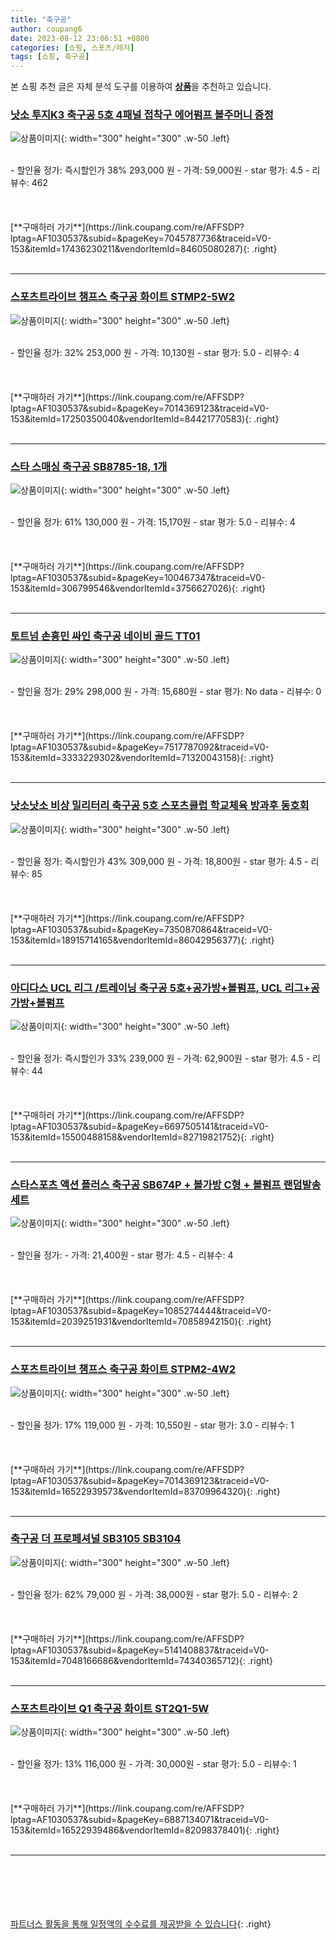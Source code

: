 ```yaml
---
title: "축구공"
author: coupang6
date: 2023-08-12 23:06:51 +0800
categories: [쇼핑, 스포츠/레저]
tags: [쇼핑, 축구공]
---
```


본 쇼핑 추천 글은 자체 분석 도구를 이용하여 [**상품**](https://link.coupang.com/a/bao1ui)을 추천하고 있습니다.

### [낫소 투지K3 축구공 5호 4패널 접착구 에어펌프 볼주머니 증정](https://link.coupang.com/re/AFFSDP?lptag=AF1030537&subid=&pageKey=7045787736&traceid=V0-153&itemId=17436230211&vendorItemId=84605080287)

![상품이미지](https://thumbnail7.coupangcdn.com/thumbnails/remote/230x230ex/image/vendor_inventory/c969/02bfa6bf708266952a393ae8b4cf4b59669eb1a72daf9c00ef0d44690e8b.jpg){: width="300" height="300" .w-50 .left}


<br>
- 할인율 정가: 즉시할인가 38%  293,000   원
- 가격: 59,000원
- star 평가: 4.5
- 리뷰수: 462
<br>
<br>
<br>
<br>
[**구매하러 가기**](https://link.coupang.com/re/AFFSDP?lptag=AF1030537&subid=&pageKey=7045787736&traceid=V0-153&itemId=17436230211&vendorItemId=84605080287){: .right}
<br>
<br>

---

### [스포츠트라이브 챔프스 축구공 화이트 STMP2-5W2](https://link.coupang.com/re/AFFSDP?lptag=AF1030537&subid=&pageKey=7014369123&traceid=V0-153&itemId=17250350040&vendorItemId=84421770583)

![상품이미지](https://thumbnail7.coupangcdn.com/thumbnails/remote/230x230ex/image/vendor_inventory/9afd/7c27623e37ad915aeeb866c813f59050801f36ca709069ead391b41a1f16.jpg){: width="300" height="300" .w-50 .left}


<br>
- 할인율 정가: 32%  253,000   원
- 가격: 10,130원
- star 평가: 5.0
- 리뷰수: 4
<br>
<br>
<br>
<br>
[**구매하러 가기**](https://link.coupang.com/re/AFFSDP?lptag=AF1030537&subid=&pageKey=7014369123&traceid=V0-153&itemId=17250350040&vendorItemId=84421770583){: .right}
<br>
<br>

---

### [스타 스매싱 축구공 SB8785-18, 1개](https://link.coupang.com/re/AFFSDP?lptag=AF1030537&subid=&pageKey=100467347&traceid=V0-153&itemId=306799546&vendorItemId=3756627026)

![상품이미지](https://thumbnail6.coupangcdn.com/thumbnails/remote/230x230ex/image/retail/images/2976212656234925-67dce68f-011f-44a7-af89-807b45ba4a9a.jpg){: width="300" height="300" .w-50 .left}


<br>
- 할인율 정가: 61%  130,000   원
- 가격: 15,170원
- star 평가: 5.0
- 리뷰수: 4
<br>
<br>
<br>
<br>
[**구매하러 가기**](https://link.coupang.com/re/AFFSDP?lptag=AF1030537&subid=&pageKey=100467347&traceid=V0-153&itemId=306799546&vendorItemId=3756627026){: .right}
<br>
<br>

---

### [토트넘 손흥민 싸인 축구공 네이비 골드 TT01](https://link.coupang.com/re/AFFSDP?lptag=AF1030537&subid=&pageKey=7517787092&traceid=V0-153&itemId=3333229302&vendorItemId=71320043158)

![상품이미지](https://thumbnail8.coupangcdn.com/thumbnails/remote/230x230ex/image/retail/images/2020/08/07/18/5/fc94c101-ed2b-4d32-ba9b-098f9f3f156b.jpg){: width="300" height="300" .w-50 .left}


<br>
- 할인율 정가: 29%  298,000   원
- 가격: 15,680원
- star 평가: No data
- 리뷰수: 0
<br>
<br>
<br>
<br>
[**구매하러 가기**](https://link.coupang.com/re/AFFSDP?lptag=AF1030537&subid=&pageKey=7517787092&traceid=V0-153&itemId=3333229302&vendorItemId=71320043158){: .right}
<br>
<br>

---

### [낫소낫소 비상 밀리터리 축구공 5호 스포츠클럽 학교체육 방과후 동호회](https://link.coupang.com/re/AFFSDP?lptag=AF1030537&subid=&pageKey=7350870864&traceid=V0-153&itemId=18915714165&vendorItemId=86042956377)

![상품이미지](https://thumbnail8.coupangcdn.com/thumbnails/remote/230x230ex/image/vendor_inventory/4984/90c004f03d19b0f04a1745e54a04c00e547bc83b59def3dd3981638b94f3.jpg){: width="300" height="300" .w-50 .left}


<br>
- 할인율 정가: 즉시할인가 43%  309,000   원
- 가격: 18,800원
- star 평가: 4.5
- 리뷰수: 85
<br>
<br>
<br>
<br>
[**구매하러 가기**](https://link.coupang.com/re/AFFSDP?lptag=AF1030537&subid=&pageKey=7350870864&traceid=V0-153&itemId=18915714165&vendorItemId=86042956377){: .right}
<br>
<br>

---

### [아디다스 UCL 리그 /트레이닝 축구공 5호+공가방+볼펌프, UCL 리그+공가방+볼펌프](https://link.coupang.com/re/AFFSDP?lptag=AF1030537&subid=&pageKey=6697505141&traceid=V0-153&itemId=15500488158&vendorItemId=82719821752)

![상품이미지](https://thumbnail10.coupangcdn.com/thumbnails/remote/230x230ex/image/vendor_inventory/52f2/a1e554b27a202031de1fd11a2e48126a2773505247e132b32f85359ec70b.jpg){: width="300" height="300" .w-50 .left}


<br>
- 할인율 정가: 즉시할인가 33%  239,000   원
- 가격: 62,900원
- star 평가: 4.5
- 리뷰수: 44
<br>
<br>
<br>
<br>
[**구매하러 가기**](https://link.coupang.com/re/AFFSDP?lptag=AF1030537&subid=&pageKey=6697505141&traceid=V0-153&itemId=15500488158&vendorItemId=82719821752){: .right}
<br>
<br>

---

### [스타스포츠 액션 플러스 축구공 SB674P + 볼가방 C형 + 볼펌프 랜덤발송 세트](https://link.coupang.com/re/AFFSDP?lptag=AF1030537&subid=&pageKey=1085274444&traceid=V0-153&itemId=2039251931&vendorItemId=70858942150)

![상품이미지](https://thumbnail6.coupangcdn.com/thumbnails/remote/230x230ex/image/retail/images/2020/06/09/19/9/7b1d8809-40cc-40e0-8779-900aa7bd799a.jpg){: width="300" height="300" .w-50 .left}


<br>
- 할인율 정가: 
- 가격: 21,400원
- star 평가: 4.5
- 리뷰수: 4
<br>
<br>
<br>
<br>
[**구매하러 가기**](https://link.coupang.com/re/AFFSDP?lptag=AF1030537&subid=&pageKey=1085274444&traceid=V0-153&itemId=2039251931&vendorItemId=70858942150){: .right}
<br>
<br>

---

### [스포츠트라이브 챔프스 축구공 화이트 STPM2-4W2](https://link.coupang.com/re/AFFSDP?lptag=AF1030537&subid=&pageKey=7014369123&traceid=V0-153&itemId=16522939573&vendorItemId=83709964320)

![상품이미지](https://thumbnail6.coupangcdn.com/thumbnails/remote/230x230ex/image/retail/images/2022/11/02/9/4/c0d351ab-47f7-4239-b646-b6ffe17c8a41.jpg){: width="300" height="300" .w-50 .left}


<br>
- 할인율 정가: 17%  119,000   원
- 가격: 10,550원
- star 평가: 3.0
- 리뷰수: 1
<br>
<br>
<br>
<br>
[**구매하러 가기**](https://link.coupang.com/re/AFFSDP?lptag=AF1030537&subid=&pageKey=7014369123&traceid=V0-153&itemId=16522939573&vendorItemId=83709964320){: .right}
<br>
<br>

---

### [축구공 더 프로페셔널 SB3105 SB3104](https://link.coupang.com/re/AFFSDP?lptag=AF1030537&subid=&pageKey=5141408837&traceid=V0-153&itemId=7048166686&vendorItemId=74340365712)

![상품이미지](https://thumbnail8.coupangcdn.com/thumbnails/remote/230x230ex/image/vendor_inventory/b46a/e4b415bc77aa30e74f67cf7037c77df5a3aa59360406a5f86d6c4c1f556e.jpg){: width="300" height="300" .w-50 .left}


<br>
- 할인율 정가: 62%  79,000   원
- 가격: 38,000원
- star 평가: 5.0
- 리뷰수: 2
<br>
<br>
<br>
<br>
[**구매하러 가기**](https://link.coupang.com/re/AFFSDP?lptag=AF1030537&subid=&pageKey=5141408837&traceid=V0-153&itemId=7048166686&vendorItemId=74340365712){: .right}
<br>
<br>

---

### [스포츠트라이브 Q1 축구공 화이트 ST2Q1-5W](https://link.coupang.com/re/AFFSDP?lptag=AF1030537&subid=&pageKey=6887134071&traceid=V0-153&itemId=16522939486&vendorItemId=82098378401)

![상품이미지](https://thumbnail8.coupangcdn.com/thumbnails/remote/230x230ex/image/vendor_inventory/9e7e/16ff4228db56d9837761cce42bcf51af526a39a14e72a4851185ab12c0d1.jpg){: width="300" height="300" .w-50 .left}


<br>
- 할인율 정가: 13%  116,000   원
- 가격: 30,000원
- star 평가: 5.0
- 리뷰수: 1
<br>
<br>
<br>
<br>
[**구매하러 가기**](https://link.coupang.com/re/AFFSDP?lptag=AF1030537&subid=&pageKey=6887134071&traceid=V0-153&itemId=16522939486&vendorItemId=82098378401){: .right}
<br>
<br>

---
<br><br><br><br><br> [파트너스 활동을 통해 일정액의 수수료를 제공받을 수 있습니다](https://link.coupang.com/a/bao1ui){: .right}